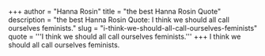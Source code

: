 +++
author = "Hanna Rosin"
title = "the best Hanna Rosin Quote"
description = "the best Hanna Rosin Quote: I think we should all call ourselves feminists."
slug = "i-think-we-should-all-call-ourselves-feminists"
quote = '''I think we should all call ourselves feminists.'''
+++
I think we should all call ourselves feminists.
